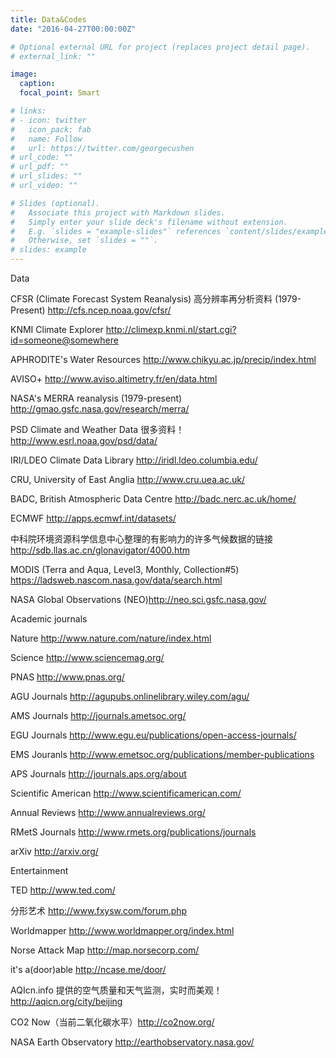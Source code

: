 ```yaml
---
title: Data&Codes
date: "2016-04-27T00:00:00Z"

# Optional external URL for project (replaces project detail page).
# external_link: ""

image:
  caption: 
  focal_point: Smart

# links:
# - icon: twitter
#   icon_pack: fab
#   name: Follow
#   url: https://twitter.com/georgecushen
# url_code: ""
# url_pdf: ""
# url_slides: ""
# url_video: ""

# Slides (optional).
#   Associate this project with Markdown slides.
#   Simply enter your slide deck's filename without extension.
#   E.g. `slides = "example-slides"` references `content/slides/example-slides.md`.
#   Otherwise, set `slides = ""`.
# slides: example
---
```


Data

CFSR (Climate Forecast System Reanalysis) 高分辨率再分析资料 (1979-Present) http://cfs.ncep.noaa.gov/cfsr/

KNMI Climate Explorer http://climexp.knmi.nl/start.cgi?id=someone@somewhere

APHRODITE's Water Resources http://www.chikyu.ac.jp/precip/index.html

AVISO+ http://www.aviso.altimetry.fr/en/data.html

NASA's MERRA reanalysis (1979-present) http://gmao.gsfc.nasa.gov/research/merra/

PSD Climate and Weather Data 很多资料！ http://www.esrl.noaa.gov/psd/data/

IRI/LDEO Climate Data Library http://iridl.ldeo.columbia.edu/

CRU, University of East Anglia http://www.cru.uea.ac.uk/

BADC, British Atmospheric Data Centre http://badc.nerc.ac.uk/home/

ECMWF http://apps.ecmwf.int/datasets/

中科院环境资源科学信息中心整理的有影响力的许多气候数据的链接 http://sdb.llas.ac.cn/glonavigator/4000.htm

MODIS (Terra and Aqua, Level3, Monthly, Collection#5) https://ladsweb.nascom.nasa.gov/data/search.html

NASA Global Observations (NEO)http://neo.sci.gsfc.nasa.gov/


Academic journals

Nature http://www.nature.com/nature/index.html

Science http://www.sciencemag.org/

PNAS http://www.pnas.org/

AGU Journals http://agupubs.onlinelibrary.wiley.com/agu/

AMS Journals http://journals.ametsoc.org/

EGU Journals http://www.egu.eu/publications/open-access-journals/

EMS Jouranls http://www.emetsoc.org/publications/member-publications

APS Journals http://journals.aps.org/about

Scientific American http://www.scientificamerican.com/

Annual Reviews http://www.annualreviews.org/

RMetS Journals http://www.rmets.org/publications/journals 

arXiv http://arxiv.org/


Entertainment

TED http://www.ted.com/

分形艺术 http://www.fxysw.com/forum.php

Worldmapper http://www.worldmapper.org/index.html

Norse Attack Map http://map.norsecorp.com/

it's a(door)able http://ncase.me/door/

AQIcn.info 提供的空气质量和天气监测，实时而美观！http://aqicn.org/city/beijing

CO2 Now（当前二氧化碳水平）http://co2now.org/

NASA Earth Observatory http://earthobservatory.nasa.gov/